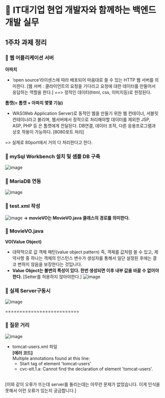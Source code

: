 # :pushpin: IT대기업 현업 개발자와 함께하는 백엔드 개발 실무 

## **1주차 과제 정리**

### :paperclip: 웹 어플리케이션 서버 

**아파치**
  + ‘open source’라이센스에 따라 배포되어 마음대로 쓸 수 있는 HTTP 웹 서버를 의미한다. 
  [웹 서버 : 클라이언트의 요청을 기다리고 요청에 대한 데이터를 만들어서 응답하는 역할을 한다.] ==> 정적인 데이터(html, css, 이미지등)로 한정된다.
  
**톰캣(= 톰캣 + 아파치 몇몇 기능)**
  + WAS(Web Application Server)로 동적인 웹을 만들기 위한 웹 컨테이너, 서블릿 컨테이너라고 불리며, 웹서버에서 정적으로 처리해야할 데이터를 제외한 JSP, ASP, PHP 등    은 톰켓에게 전달된다. DB연결, 데이터 조작, 다른 응용프로그램과 상호 작용이 가능하다. 
  [8080포트 처리]

  => 실제로 80port에서 거의 다 처리한다고 한다.



### :paperclip: mySql Workbench 설치 및 샘플 DB 구축
![image](https://user-images.githubusercontent.com/43923432/109499438-425f5280-7ad8-11eb-845d-48f19c6cea26.png)


### :paperclip: MariaDB 연동
![image](https://user-images.githubusercontent.com/43923432/109499497-530fc880-7ad8-11eb-840a-caa14edf3455.png)


### :paperclip: test.xml 작성
![image](https://user-images.githubusercontent.com/43923432/109499550-64f16b80-7ad8-11eb-9995-bd3478face27.png)
 **-> movieVO는 MovieVO.java 클래스의 경로를 의미한다.**
 
 
### :paperclip: MovieVO.java
 **VO(Value Object)**
  * 대략적으로 값 객체 패턴(value object pattern) 즉, 객체를 값처럼 쓸 수 있고, 제약사항 중 하나는 객체의 인스턴스 변수가 생성자를 통해서 일단 설정된 후에는 결코 변하지 않음을 보장한다는 것입니다. 
  * **Value Object는 불변의 특성이 있다. 한번 생성되면 이후 내부 값을 바꿀 수 없어야한다.**
  [Setter를 허용하지 않아야한다.]
![image](https://user-images.githubusercontent.com/43923432/109499788-b26dd880-7ad8-11eb-8cfa-0214f2291a08.png)


### :paperclip: 실제 Server구동시
![image](https://user-images.githubusercontent.com/43923432/109499901-d6c9b500-7ad8-11eb-98d6-ee0a54c6a0b0.png)

==========================

### :paperclip: 질문 거리 
![image](https://user-images.githubusercontent.com/43923432/109500061-1395ac00-7ad9-11eb-8a32-78b23494d27a.png)
 * tomcat-users.xml 파일 </br>
 **[에러 코드]**</br>
    Multiple annotations found at this line:
	- Start tag of element 'tomcat-users'
	- cvc-elt.1.a: Cannot find the declaration of element 'tomcat-users'.
 </br>
 [이와 같이 오류가 뜨는데 server를 돌리는데는 아무런 문제가 없었습니다. 이게 인식을 못해서 이런 오류가 있는지 궁금합니다.] 










